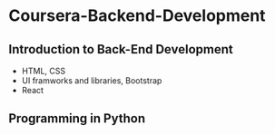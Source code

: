 # Coursera-Backend-Development
## Introduction to Back-End Development
- HTML, CSS
- UI framworks and libraries, Bootstrap
- React
## Programming in Python
